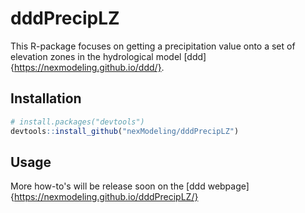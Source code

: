 # dddPrecipLZ

This R-package focuses on getting a precipitation value onto a set of elevation zones in the hydrological model [ddd]{https://nexmodeling.github.io/ddd/}.

## Installation

```R
# install.packages("devtools")
devtools::install_github("nexModeling/dddPrecipLZ")
```

## Usage

More how-to's will be release soon on the [ddd webpage]{https://nexmodeling.github.io/dddPrecipLZ/}
